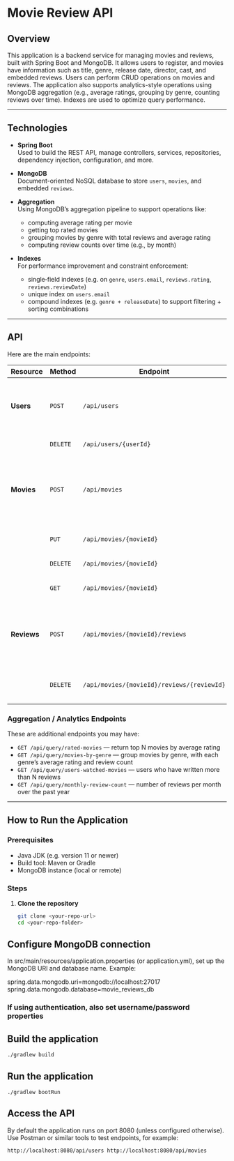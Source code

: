 # Movie Review API

## Overview

This application is a backend service for managing movies and reviews, built with Spring Boot and MongoDB. It allows users to register, and movies have information such as title, genre, release date, director, cast, and embedded reviews. Users can perform CRUD operations on movies and reviews. The application also supports analytics-style operations using MongoDB aggregation (e.g., average ratings, grouping by genre, counting reviews over time). Indexes are used to optimize query performance.

---

## Technologies

- **Spring Boot**  
  Used to build the REST API, manage controllers, services, repositories, dependency injection, configuration, and more.

- **MongoDB**  
  Document-oriented NoSQL database to store `users`, `movies`, and embedded `reviews`.

- **Aggregation**  
  Using MongoDB’s aggregation pipeline to support operations like:
    - computing average rating per movie
    - getting top rated movies
    - grouping movies by genre with total reviews and average rating
    - computing review counts over time (e.g., by month)

- **Indexes**  
  For performance improvement and constraint enforcement:
    - single‑field indexes (e.g. on `genre`, `users.email`, `reviews.rating`, `reviews.reviewDate`)
    - unique index on `users.email`
    - compound indexes (e.g. `genre + releaseDate`) to support filtering + sorting combinations

---

## API

Here are the main endpoints:

| Resource  | Method | Endpoint                                           | Description |
|-----------|--------|-----------------------------------------------------|-------------|
| **Users** | `POST` | `/api/users`                                       | Create a new user. Body: `{ "name": "...", "email": "..." }` |
|           | `DELETE` | `/api/users/{userId}`                           | Delete a user by ID |
| **Movies** | `POST` | `/api/movies`                                     | Create a new movie. Body includes: `title`, `genre`, `releaseDate`, `director`, `cast` |
|           | `PUT`  | `/api/movies/{movieId}`                          | Update an existing movie's info |
|           | `DELETE` | `/api/movies/{movieId}`                        | Delete a movie by ID |
|           | `GET`  | `/api/movies/{movieId}`                         | Get details of a movie by ID |
| **Reviews** | `POST` | `/api/movies/{movieId}/reviews`               | Add a review to a movie. Body: `{ "userId", "rating", "comment", "reviewDate" }` |
|           | `DELETE` | `/api/movies/{movieId}/reviews/{reviewId}`     | Delete a specific review by its ID |

### Aggregation / Analytics Endpoints 

These are additional endpoints you may have:

- `GET /api/query/rated-movies` — return top N movies by average rating
- `GET /api/query/movies-by-genre` — group movies by genre, with each genre’s average rating and review count
- `GET /api/query/users-watched-movies` — users who have written more than N reviews
- `GET /api/query/monthly-review-count` — number of reviews per month over the past year

---

## How to Run the Application

### Prerequisites

- Java JDK (e.g. version 11 or newer)
- Build tool: Maven or Gradle
- MongoDB instance (local or remote)

### Steps

1. **Clone the repository**
   ```bash
   git clone <your-repo-url>
   cd <your-repo-folder>

## Configure MongoDB connection
In src/main/resources/application.properties (or application.yml), set up the MongoDB URI and database name. Example:

spring.data.mongodb.uri=mongodb://localhost:27017
spring.data.mongodb.database=movie_reviews_db
### If using authentication, also set username/password properties

## Build the application
``
./gradlew build
``
## Run the application
``
./gradlew bootRun
``

## Access the API
By default the application runs on port 8080 (unless configured otherwise). Use Postman or similar tools to test endpoints, for example:


``
http://localhost:8080/api/users
http://localhost:8080/api/movies
``